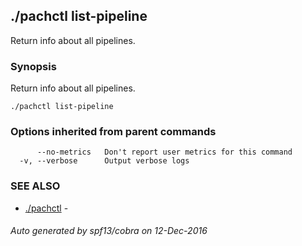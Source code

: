 ## ./pachctl list-pipeline

Return info about all pipelines.

### Synopsis


Return info about all pipelines.

```
./pachctl list-pipeline
```

### Options inherited from parent commands

```
      --no-metrics   Don't report user metrics for this command
  -v, --verbose      Output verbose logs
```

### SEE ALSO
* [./pachctl](./pachctl.md)	 - 

###### Auto generated by spf13/cobra on 12-Dec-2016
